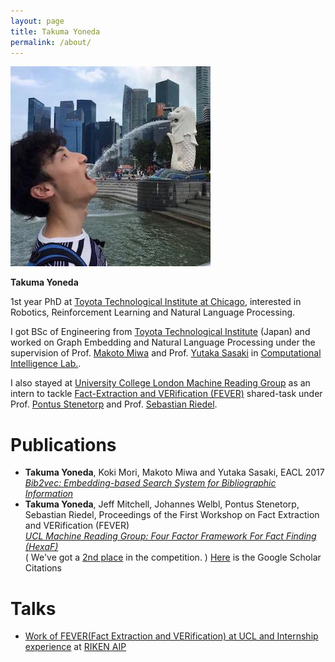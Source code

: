 ```yaml
---
layout: page
title: Takuma Yoneda
permalink: /about/
---
```


![Takuma Yoneda](/img/tyoneda.jpg)


**Takuma Yoneda**

1st year PhD at [Toyota Technological Institute at Chicago](http://ttic.edu/), 
interested in Robotics, Reinforcement Learning and Natural Language Processing.

I got BSc of Engineering from [Toyota Technological Institute](https://www.toyota-ti.ac.jp/) (Japan) and worked on Graph Embedding and Natural Language Processing under the supervision of Prof. [Makoto Miwa](https://www.toyota-ti.ac.jp/Lab/Denshi/COIN/people/makoto.miwa/) and Prof. [Yutaka Sasaki](https://www.toyota-ti.ac.jp/Lab/Denshi/COIN/people/yutaka.sasaki/index-e.html) in [Computational Intelligence Lab.](https://www.toyota-ti.ac.jp/Lab/Denshi/COIN/index-e.html).

I also stayed at [University College London Machine Reading Group](https://mr.cs.ucl.ac.uk/) as an intern to tackle [Fact-Extraction and VERification (FEVER)](http://fever.ai/) shared-task under Prof. [Pontus Stenetorp](https://pontus.stenetorp.se/) and Prof. [Sebastian Riedel](http://www.riedelcastro.org/).

# Publications
- **Takuma Yoneda**, Koki Mori, Makoto Miwa and Yutaka Sasaki, EACL 2017  
_[Bib2vec: Embedding-based Search System for Bibliographic Information](http://aclweb.org/anthology/E17-3028)_
- **Takuma Yoneda**, Jeff Mitchell, Johannes Welbl, Pontus Stenetorp, Sebastian Riedel, Proceedings of the First Workshop on Fact Extraction and VERification (FEVER)  
_[UCL Machine Reading Group: Four Factor Framework For Fact Finding (HexaF)](http://www.aclweb.org/anthology/W18-5515)_  
( We've got a [2nd place](http://fever.ai/task.html) in the competition. )
[Here](https://scholar.google.com/citations?user=EtYv_AIAAAAJ&hl=en) is the Google Scholar Citations

# Talks
- [Work of FEVER(Fact Extraction and VERification) at UCL and Internship experience](https://aip.riken.jp/events/event_79885/) at [RIKEN AIP](http://www.riken.jp/en/research/labs/aip/)
